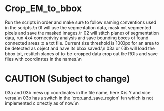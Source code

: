 # Crop_EM_to_bbox
Run the scripts in order and make sure to follow naming conventions used in the scripts.\n
01 will use the segmentation data, mask not segmented pixels and save the masked images.\n
02 will stitch planes of segmentation data, run 4x4 connectivity analysis and save bounding boxes of found connected areas to a txt file. Current size threshold is 1000px for an area to be detected as object and have its bbox saved.\n
03a or 03b will load the bbox txt, restitch planes of to-be-cropped data crop out the ROIs and save files with coordinates in the names.\n
# CAUTION (Subject to change)
03a and 03b mess up coordinates in the file name, here X is Y and vice versa.\n
03b has a switch in the 'crop_and_save_region' fun which is not implemented c orrectly as of now.\n

